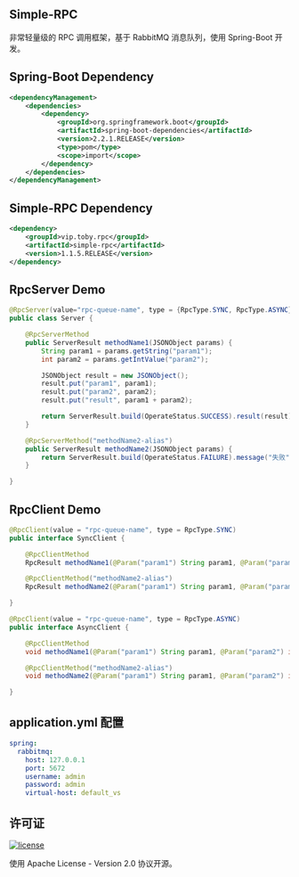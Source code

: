 ## Simple-RPC

 非常轻量级的 RPC 调用框架，基于 RabbitMQ 消息队列，使用 Spring-Boot 开发。

## Spring-Boot Dependency

```xml
<dependencyManagement>
    <dependencies>
        <dependency>
            <groupId>org.springframework.boot</groupId>
            <artifactId>spring-boot-dependencies</artifactId>
            <version>2.2.1.RELEASE</version>
            <type>pom</type>
            <scope>import</scope>
        </dependency>
    </dependencies>
</dependencyManagement>
```

## Simple-RPC Dependency

```xml
<dependency>
    <groupId>vip.toby.rpc</groupId>
    <artifactId>simple-rpc</artifactId>
    <version>1.1.5.RELEASE</version>
</dependency>
```

## RpcServer Demo
```java
@RpcServer(value="rpc-queue-name", type = {RpcType.SYNC, RpcType.ASYNC})
public class Server {

    @RpcServerMethod
    public ServerResult methodName1(JSONObject params) {
        String param1 = params.getString("param1");
        int param2 = params.getIntValue("param2");

        JSONObject result = new JSONObject();
        result.put("param1", param1);
        result.put("param2", param2);
        result.put("result", param1 + param2);

        return ServerResult.build(OperateStatus.SUCCESS).result(result).message("ok");
    }

    @RpcServerMethod("methodName2-alias")
    public ServerResult methodName2(JSONObject params) {
        return ServerResult.build(OperateStatus.FAILURE).message("失败").errorCode(233);
    }

}
```

## RpcClient Demo
```java
@RpcClient(value = "rpc-queue-name", type = RpcType.SYNC)
public interface SyncClient {

    @RpcClientMethod
    RpcResult methodName1(@Param("param1") String param1, @Param("param2") int param2);

    @RpcClientMethod("methodName2-alias")
    RpcResult methodName2(@Param("param1") String param1, @Param("param2") int param2);

}

@RpcClient(value = "rpc-queue-name", type = RpcType.ASYNC)
public interface AsyncClient {

    @RpcClientMethod
    void methodName1(@Param("param1") String param1, @Param("param2") int param2);

    @RpcClientMethod("methodName2-alias")
    void methodName2(@Param("param1") String param1, @Param("param2") int param2);

}
```

## application.yml 配置
```yaml
spring:
  rabbitmq:
    host: 127.0.0.1
    port: 5672
    username: admin
    password: admin
    virtual-host: default_vs
```

## 许可证

[![license](https://img.shields.io/github/license/thinktkj/smrpc.svg?style=flat-square)](https://github.com/thinktkj/smrpc/blob/master/LICENSE)

使用 Apache License - Version 2.0 协议开源。
